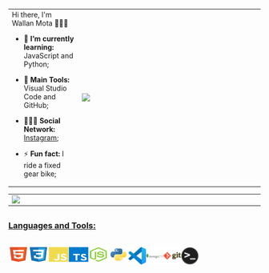 <table>
 <tr>
   <td>
    Hi there, I'm Wallan Mota 👨🏾‍💻
    
- 🌱 **I’m currently learning:** JavaScript and Python;

- :school_satchel: **Main Tools:** Visual Studio Code and GitHub;

- 💁🏾‍♂️ **Social Network:** [Instagram](https://www.instagram.com/wallan_mota/);

- ⚡ **Fun fact:** I ride a fixed gear bike;
   </td>
   <td>
    <img src = "github/bikeman.gif" width = "350px" align = "right">
   </td>
 </tr>
</table>

<center>
 <a href="https://github.com/wallanmota">
  <table>
    <tr>
        <td>
         <img width="700px" align="left" src="https://github-readme-stats.vercel.app/api?username=wallanmota&show_icons=true&theme=blue"/>
       </td>
       <td>
         <img width="495px" align="left" src="https://github-readme-stats.vercel.app/api/top-langs/?username=wallanmota&layout=compact&langs_count=8"/>
       </td>
    </tr>   
  </table>
</center>
 
##
### <p align="left">Languages and Tools:</p>
<div align="left" style="display: inline_block"><br>
  <img align="left" alt="HTML" height="30" width="40" src="https://raw.githubusercontent.com/devicons/devicon/master/icons/html5/html5-original.svg">
  <img align="left" alt="CSS" height="30" width="40" src="https://raw.githubusercontent.com/devicons/devicon/master/icons/css3/css3-original.svg">
  <img align="left" alt="Js" height="30" width="40" src="https://raw.githubusercontent.com/devicons/devicon/master/icons/javascript/javascript-plain.svg">
  <img align="left" alt="Ts" height="30" width="40" src="https://raw.githubusercontent.com/devicons/devicon/master/icons/typescript/typescript-plain.svg">
  <img align="left" alt="nodejs" height="30" width="40" src="https://raw.githubusercontent.com/devicons/devicon/master/icons/nodejs/nodejs-plain.svg">
  <img align="left" alt="Python" height="30" width="40" src="https://raw.githubusercontent.com/devicons/devicon/master/icons/python/python-original.svg">
 <img align="left" alt="Visual Studio Code" width="35px" src="https://raw.githubusercontent.com/github/explore/80688e429a7d4ef2fca1e82350fe8e3517d3494d/topics/visual-studio-code/visual-studio-code.png" />
 <img align="left" alt="MongoDB" width="35px" src="https://raw.githubusercontent.com/github/explore/80688e429a7d4ef2fca1e82350fe8e3517d3494d/topics/mongodb/mongodb.png" />
</div>
 <img align="left" alt="Git" width="35px" src="https://raw.githubusercontent.com/github/explore/80688e429a7d4ef2fca1e82350fe8e3517d3494d/topics/git/git.png" />
 <img align="left" alt="Terminal" width="35px" src="https://raw.githubusercontent.com/github/explore/80688e429a7d4ef2fca1e82350fe8e3517d3494d/topics/terminal/terminal.png" />
 
<!--
**wallanmota/wallanmota** is a ✨ _special_ ✨ repository because its `README.md` (this file) appears on your GitHub profile.

Here are some ideas to get you started:

- 🔭 I’m currently working on ...
- 🌱 I’m currently learning 
- 👯 I’m looking to collaborate on ...
- 🤔 I’m looking for help with ...
- 💬 Ask me about ...
- 📫 How to reach me: ...
- 😄 Pronouns: ...
- ⚡ Fun fact: ...
-->
